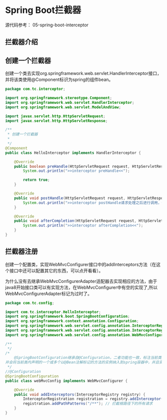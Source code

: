 # Spring Boot拦截器

 源代码参考： 05-spring-boot-interceptor

## 拦截器介绍



## 创建一个拦截器

​	创建一个类去实现org.springframework.web.servlet.HandlerInterceptor接口，并将该类使用@Component标识为spring的组件bean。

```java
package com.tc.interceptor;

import org.springframework.stereotype.Component;
import org.springframework.web.servlet.HandlerInterceptor;
import org.springframework.web.servlet.ModelAndView;

import javax.servlet.http.HttpServletRequest;
import javax.servlet.http.HttpServletResponse;

/**
 * 创建一个拦截器
 *
 */
@Component
public class HelloInterceptor implements HandlerInterceptor {

    @Override
    public boolean preHandle(HttpServletRequest request, HttpServletResponse response, Object handler) throws Exception {
        System.out.println(">>interceptor preHandle<<");

        return true;
    }

    @Override
    public void postHandle(HttpServletRequest request, HttpServletResponse response, Object handler, ModelAndView modelAndView) throws Exception {
        System.out.println(">>interceptor postHandle请求处理之后进行调用，但是在视图被渲染之前（Controller方法调用之后）<<");
    }

    @Override
    public void afterCompletion(HttpServletRequest request, HttpServletResponse response, Object handler, Exception ex) throws Exception {
        System.out.println(">>interceptor afterCompletion<<");
    }
}
```



## 拦截器注册

​	创建一个配置类，实现WebMvcConfigurer接口中的addInterceptors方法（在这个接口中还可以配置其它的东西，可以点开看看）。

​	为什么没有去继承WebMvcConfigurerAdapter适配器去实现相应的方法，由于java8开始接口类可以有实现方法，在WebMvcConfigurer中有空的实现了,所以WebMvcConfigurerAdapter标记为过时了。

```java
package com.tc.config;

import com.tc.interceptor.HelloInterceptor;
import org.springframework.boot.SpringBootConfiguration;
import org.springframework.context.annotation.Configuration;
import org.springframework.web.servlet.config.annotation.InterceptorRegistration;
import org.springframework.web.servlet.config.annotation.InterceptorRegistry;
import org.springframework.web.servlet.config.annotation.WebMvcConfigurer;

/**
 */
/*
    @SpringBootConfiguration继承自@Configuration，二者功能也一致，标注当前类是配置类，
并会将当前类内声明的一个或多个以@Bean注解标记的方法的实例纳入到spring容器中，并且实例名就是方法名。
 */
//@Configuration
@SpringBootConfiguration
public class webMvcConfig implements WebMvcConfigurer {

    @Override
    public void addInterceptors(InterceptorRegistry registry) {
        InterceptorRegistration registration = registry.addInterceptor(new HelloInterceptor());
        registration.addPathPatterns("/**"); // 拦截根路径下的所有请求
    }
}
```
